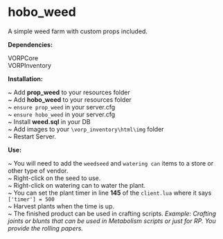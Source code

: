 # hobo_weed
A simple weed farm with custom props included. 

**Dependencies:**

VORPCore  
VORPInventory

**Installation:**

~ Add **prop_weed** to your resources folder  
~ Add **hobo_weed** to your resources folder     
~ `ensure prop_weed` in your server.cfg   
~ `ensure hobo_weed` in your server.cfg     
~ Install **weed.sql** in your DB   
~ Add images to your `\vorp_inventory\html\img` folder  
~ Restart Server. 

**Use:**

~ You will need to add the `weedseed` and `watering can` items to a store or other type of vendor.  
~ Right-click on the seed to use.  
~ Right-click on watering can to water the plant.   
~ You can set the plant timer in line **145** of the `client.lua` where it says `['timer'] = 500`  
~ Harvest plants when the time is up.   
~ The finished product can be used in crafting scripts. *Example: Crafting joints or blunts that can be used in Metabolism scripts or just for RP. You provide the rolling papers.*
